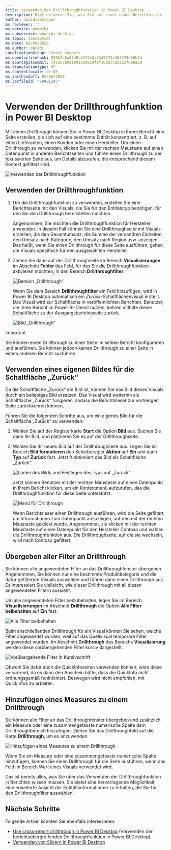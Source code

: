 ```yaml
---
title: Verwenden der Drillthroughfunktion in Power BI Desktop
description: Hier erfahren Sie, wie Sie auf einer neuen Berichtsseite in Power BI Desktop Drilldowns in Daten ausführen.
author: davidiseminger
ms.reviewer: ''
ms.service: powerbi
ms.subservice: powerbi-desktop
ms.topic: conceptual
ms.date: 03/05/2020
ms.author: davidi
LocalizationGroup: Create reports
ms.openlocfilehash: 020b7e0a5fd0c3372e3a83d9973a404978e56b7d
ms.sourcegitcommit: 743167a911991d19019fef16a6c582212f6a9229
ms.translationtype: HT
ms.contentlocale: de-DE
ms.lasthandoff: 03/06/2020
ms.locfileid: "78401245"
---
```

# <a name="use-drillthrough-in-power-bi-desktop"></a>Verwenden der Drillthroughfunktion in Power BI Desktop
Mit einem *Drillthrough* können Sie in Power BI Desktop in Ihrem Bericht eine Seite erstellen, die sich auf eine bestimmte Entität konzentriert, z. B. auf einen Lieferanten, einen Kunden oder einen Hersteller. Um einen Drillthrough zu verwenden, klicken Sie mit der rechten Maustaste auf einen Datenpunkt in anderen Berichtsseiten und führen einen Drillthrough zu der fokussierten Seite aus, um Details abzurufen, die entsprechend diesem Kontext gefiltert sind.

![Verwenden der Drillthroughfunktion](media/desktop-drillthrough/drillthrough_01.png)

## <a name="using-drillthrough"></a>Verwenden der Drillthroughfunktion
1. Um die Drillthroughfunktion zu verwenden, erstellen Sie eine Berichtsseite mit den Visuals, die Sie für den Entitätstyp benötigen, für den Sie den Drillthrough bereitstellen möchten. 

    Angenommen, Sie möchten die Drillthroughfunktion für Hersteller anwenden. In diesem Fall können Sie eine Drillthroughseite mit Visuals erstellen, die den Gesamtumsatz, die Summe der versandten Einheiten, den Umsatz nach Kategorie, den Umsatz nach Region usw. anzeigen. Das heißt, wenn Sie einen Drillthrough für diese Seite ausführen, gelten die Visuals spezifisch für den ausgewählten Hersteller.

2. Ziehen Sie dann auf der Drillthroughseite im Bereich **Visualisierungen** im Abschnitt **Felder** das Feld, für das Sie die Drillthroughfunktion aktivieren möchten, in den Bereich **Drillthroughfilter**.

    ![Bereich „Drillthrough“](media/desktop-drillthrough/drillthrough_02.png)

    Wenn Sie dem Bereich **Drillthroughfilter** ein Feld hinzufügen, wird in Power BI Desktop automatisch ein *Zurück*-Schaltflächenvisual erstellt. Das Visual wird zur Schaltfläche in veröffentlichten Berichten. Benutzer, die Ihren Bericht im Power BI-Dienst nutzen, kehren mithilfe dieser Schaltfläche zu der Ausgangsberichtsseite zurück.

    ![Bild „Drillthrough“](media/desktop-drillthrough/drillthrough_03.png)

> [!IMPORTANT]
> Sie können einen Drillthrough zu einer Seite im selben Bericht konfigurieren und ausführen. Sie können jedoch keinen Drillthrough zu einer Seite in einem anderen Bericht ausführen.  



## <a name="use-your-own-image-for-a-back-button"></a>Verwenden eines eigenen Bildes für die Schaltfläche „Zurück“    
 Da die Schaltfläche „Zurück“ ein Bild ist, können Sie das Bild dieses Visuals durch ein beliebiges Bild ersetzen. Das Visual wird weiterhin als Schaltfläche „Zurück“ fungieren, sodass die Berichtsleser zur vorherigen Seite zurückkehren können. 

Führen Sie die folgenden Schritte aus, um ein eigenes Bild für die Schaltfläche „Zurück“ zu verwenden:

1. Wählen Sie auf der Registerkarte **Start** die Option **Bild** aus. Suchen Sie dann Ihr Bild, und platzieren Sie es auf der Drillthroughseite.

2. Wählen Sie Ihr neues Bild auf der Drillthroughseite aus. Legen Sie im Bereich **Bild formatieren** den Schieberegler **Aktion** auf **Ein** und dann **Typ** auf **Zurück** fest. Jetzt funktioniert das Bild als Schaltfläche „Zurück“.

    ![Laden des Bilds und Festlegen des Typs auf „Zurück“](media/desktop-drillthrough/drillthrough_05.png)

    
     Jetzt können Benutzer mit der rechten Maustaste auf einen Datenpunkt in Ihrem Bericht klicken, um ein Kontextmenü aufzurufen, das die Drillthroughfunktion für diese Seite unterstützt. 

    ![Menü für Drillthrough](media/desktop-drillthrough/drillthrough_04.png)

    Wenn Berichtsleser einen Drillthrough ausführen, wird die Seite gefiltert, um Informationen zum Datenpunkt anzuzeigen, auf den mit der rechten Maustaste geklickt wurde. Angenommen, sie klicken mit der rechten Maustaste auf einen Datenpunkt für den Hersteller Contoso und wählen die Drillthroughfunktion aus. Die Drillthroughseite, auf die sie wechseln, wird nach Contoso gefiltert.

## <a name="pass-all-filters-in-drillthrough"></a>Übergeben aller Filter an Drillthrough

Sie können alle angewendeten Filter an das Drillthroughfenster übergeben. Angenommen, Sie können nur eine bestimmte Produktkategorie und die dafür gefilterten Visuals auswählen und führen dann einen Drillthrough aus. Es interessiert Sie vielleicht, wie dieser Drillthrough mit all diesen angewendeten Filtern aussieht.

Um alle angewendeten Filter beizubehalten, legen Sie im Bereich **Visualisierungen** im Abschnitt **Drillthrough** die Option **Alle Filter beibehalten** auf **Ein** fest. 

![Alle Filter beibehalten](media/desktop-drillthrough/drillthrough_06.png)


Beim anschließenden Drillthrough für ein Visual können Sie sehen, welche Filter angewendet wurden, weil auf das Quellvisual temporäre Filter angewendet wurden. Im Abschnitt **Drillthrough** des Bereichs **Visualisierung** werden diese vorübergehenden Filter kursiv dargestellt. 

![Vorübergehende Filter in Kursivschrift](media/desktop-drillthrough/drillthrough_07.png)

Obwohl Sie dafür auch die QuickInfoseiten verwenden können, wäre diese verwirrend, da es dann den Anschein hätte, dass die QuickInfo nicht ordnungsgemäß funktioniert. Deswegen wird nicht empfohlen, mit QuickInfos zu arbeiten.

## <a name="add-a-measure-to-drillthrough"></a>Hinzufügen eines Measures zu einem Drillthrough

Sie können alle Filter an das Drillthroughfenster übergeben und zusätzlich ein Measure oder eine zusammengefasste numerische Spalte dem Drillthroughbereich hinzufügen. Ziehen Sie das Drillthroughfeld auf die Karte **Drillthrough**, um es anzuwenden. 

![Hinzufügen eines Measures zu einem Drillthrough](media/desktop-drillthrough/drillthrough_08.png)

Wenn Sie ein Measure oder eine zusammengefasste numerische Spalte hinzufügen, können Sie einen Drillthrough für die Seite ausführen, wenn das Feld im Bereich *Wert* eines Visuals verwendet wird.

Das ist bereits alles, was Sie über das Verwenden der Drillthroughfunktion in Berichten wissen müssen. Sie bietet eine hervorragende Möglichkeit, eine erweiterte Ansicht der Entitätsinformationen zu erhalten, die Sie für den Drillthroughfilter auswählen.

## <a name="next-steps"></a>Nächste Schritte

Folgende Artikel könnten Sie ebenfalls interessieren:

* [Use cross-report drillthrough in Power BI Desktop](desktop-cross-report-drill-through.md) (Verwenden der berichtsübergreifenden Drillthroughfunktion in Power BI Desktop)
* [Verwenden von Slicern in Power BI Desktop](visuals/power-bi-visualization-slicers.md)

